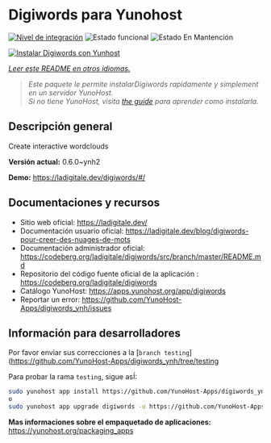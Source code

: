 <!--
Este archivo README esta generado automaticamente<https://github.com/YunoHost/apps/tree/master/tools/readme_generator>
No se debe editar a mano.
-->

# Digiwords para Yunohost

[![Nivel de integración](https://dash.yunohost.org/integration/digiwords.svg)](https://ci-apps.yunohost.org/ci/apps/digiwords/) ![Estado funcional](https://ci-apps.yunohost.org/ci/badges/digiwords.status.svg) ![Estado En Mantención](https://ci-apps.yunohost.org/ci/badges/digiwords.maintain.svg)

[![Instalar Digiwords con Yunhost](https://install-app.yunohost.org/install-with-yunohost.svg)](https://install-app.yunohost.org/?app=digiwords)

*[Leer este README en otros idiomas.](./ALL_README.md)*

> *Este paquete le permite instalarDigiwords rapidamente y simplement en un servidor YunoHost.*  
> *Si no tiene YunoHost, visita [the guide](https://yunohost.org/install) para aprender como instalarla.*

## Descripción general

Create interactive wordclouds

**Versión actual:** 0.6.0~ynh2

**Demo:** <https://ladigitale.dev/digiwords/#/>
## Documentaciones y recursos

- Sitio web oficial: <https://ladigitale.dev/>
- Documentación usuario oficial: <https://ladigitale.dev/blog/digiwords-pour-creer-des-nuages-de-mots>
- Documentación administrador oficial: <https://codeberg.org/ladigitale/digiwords/src/branch/master/README.md>
- Repositorio del código fuente oficial de la aplicación : <https://codeberg.org/ladigitale/digiwords>
- Catálogo YunoHost: <https://apps.yunohost.org/app/digiwords>
- Reportar un error: <https://github.com/YunoHost-Apps/digiwords_ynh/issues>

## Información para desarrolladores

Por favor enviar sus correcciones a la [`branch testing`](https://github.com/YunoHost-Apps/digiwords_ynh/tree/testing

Para probar la rama `testing`, sigue asÍ:

```bash
sudo yunohost app install https://github.com/YunoHost-Apps/digiwords_ynh/tree/testing --debug
o
sudo yunohost app upgrade digiwords -u https://github.com/YunoHost-Apps/digiwords_ynh/tree/testing --debug
```

**Mas informaciones sobre el empaquetado de aplicaciones:** <https://yunohost.org/packaging_apps>
